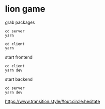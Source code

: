 # lion game

grab packages

```
cd server
yarn

cd client
yarn
```

start frontend

```
cd client
yarn dev
```

start backend

```
cd server
yarn dev
```

https://www.transition.style/#out:circle:hesitate
